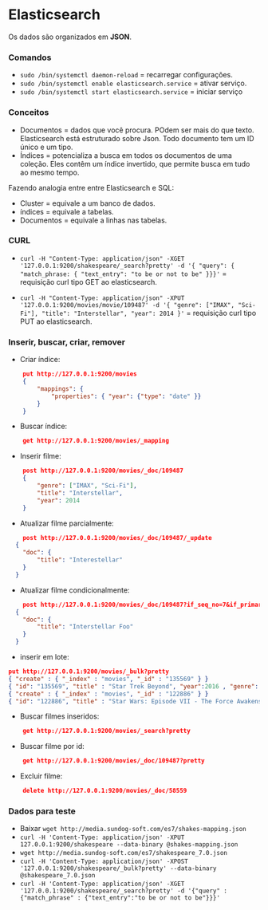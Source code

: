 # Elasticsearch

Os dados são organizados em **JSON**.

### Comandos

- `sudo /bin/systemctl daemon-reload` = recarregar configurações.
- `sudo /bin/systemctl enable elasticsearch.service` = ativar serviço.
- `sudo /bin/systemctl start elasticsearch.service` = iniciar serviço

### Conceitos

- Documentos = dados que você procura. POdem ser mais do que texto. Elasticsearch está estruturado sobre Json. Todo documento tem um ID único e um tipo.
- Índices = potencializa a busca em todos os documentos de uma coleção. Eles contêm um índice invertido, que permite busca em tudo ao mesmo tempo.

Fazendo analogia entre entre Elasticsearch e SQL:

- Cluster = equivale a um banco de dados.
- índices = equivale a tabelas.
- Documentos = equivale a linhas nas tabelas.

### CURL

- `curl -H "Content-Type: application/json" -XGET '127.0.0.1:9200/shakespeare/_search?pretty' -d '{ "query": { "match_phrase: { "text_entry": "to be or not to be" }}}'` = requisição curl tipo GET ao elasticsearch.

- `curl -H "Content-Type: application/json" -XPUT '127.0.0.1:9200/movies/movie/109487' -d '{ "genre": ["IMAX", "Sci-Fi"], "title": "Interstellar", "year": 2014 }'` = requisição curl tipo PUT ao elasticsearch.

### Inserir, buscar, criar, remover

- Criar índice:

```json
    put http://127.0.0.1:9200/movies
    {
        "mappings": {
            "properties": { "year": {"type": "date" }}
        }
    }
```

- Buscar índice:

```json
    get http://127.0.0.1:9200/movies/_mapping
```

- Inserir filme:

```json
    post http://127.0.0.1:9200/movies/_doc/109487
    {
        "genre": ["IMAX", "Sci-Fi"],
        "title": "Interstellar",
        "year": 2014
    }
```

- Atualizar filme parcialmente:

```json
    post http://127.0.0.1:9200/movies/_doc/109487/_update
  {
    "doc": {
        "title": "Interestellar"
    }
  }
```

- Atualizar filme condicionalmente:

```json
    post http://127.0.0.1:9200/movies/_doc/109487?if_seq_no=7&if_primary_term=2
  {
    "doc": {
        "title": "Interstellar Foo"
    }
  }
```

- inserir em lote:

```json
put http://127.0.0.1:9200/movies/_bulk?pretty
{ "create" : { "_index" : "movies", "_id" : "135569" } }
{ "id": "135569", "title" : "Star Trek Beyond", "year":2016 , "genre":["Action", "Adventure", "Sci-Fi"] }
{ "create" : { "_index" : "movies", "_id" : "122886" } }
{ "id": "122886", "title" : "Star Wars: Episode VII - The Force Awakens", "year":2015 , "genre":["Action", "Adventure", "Fantasy", "Sci-Fi", "IMAX"] }

```

- Buscar filmes inseridos:

```json
    get http://127.0.0.1:9200/movies/_search?pretty
```

- Buscar filme por id:

```json
    get http://127.0.0.1:9200/movies/_doc/109487?pretty
```

- Excluir filme:

```json
    delete http://127.0.0.1:9200/movies/_doc/58559
```

### Dados para teste

- Baixar `wget http://media.sundog-soft.com/es7/shakes-mapping.json`
- `curl -H 'Content-Type: application/json' -XPUT 127.0.0.1:9200/shakespeare --data-binary @shakes-mapping.json`
- `wget http://media.sundog-soft.com/es7/shakespeare_7.0.json`
- `curl -H 'Content-Type: application/json' -XPOST '127.0.0.1:9200/shakespeare/_bulk?pretty' --data-binary @shakespeare_7.0.json`
- `curl -H 'Content-Type: application/json' -XGET '127.0.0.1:9200/shakespeare/_search?pretty' -d '{"query" : {"match_phrase" : {"text_entry":"to be or not to be"}}}'`
